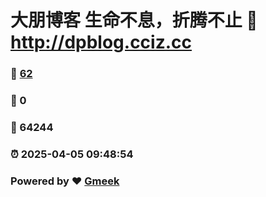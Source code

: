 # 大朋博客 生命不息，折腾不止 :link: http://dpblog.cciz.cc 
### :page_facing_up: [62](http://dpblog.cciz.cc/tag.html) 
### :speech_balloon: 0 
### :hibiscus: 64244 
### :alarm_clock: 2025-04-05 09:48:54 
### Powered by :heart: [Gmeek](https://github.com/Meekdai/Gmeek)
